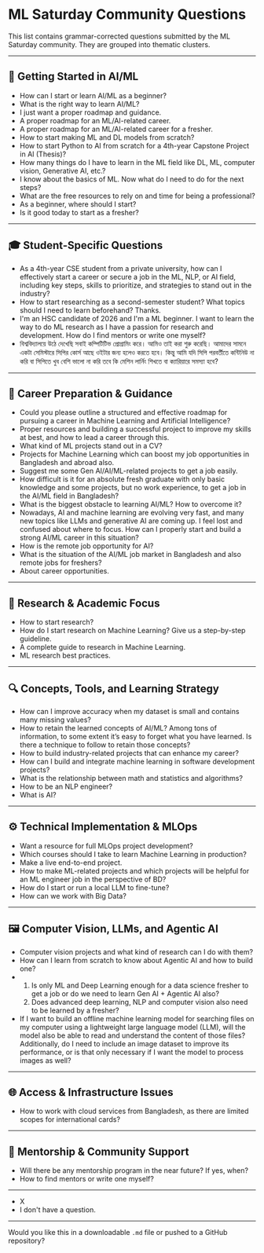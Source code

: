 # ML Saturday Community Questions

This list contains grammar-corrected questions submitted by the ML Saturday community. They are grouped into thematic clusters.

---

## 🧠 Getting Started in AI/ML

* How can I start or learn AI/ML as a beginner?
* What is the right way to learn AI/ML?
* I just want a proper roadmap and guidance.
* A proper roadmap for an ML/AI-related career.
* A proper roadmap for an ML/AI-related career for a fresher.
* How to start making ML and DL models from scratch?
* How to start Python to AI from scratch for a 4th-year Capstone Project in AI (Thesis)?
* How many things do I have to learn in the ML field like DL, ML, computer vision, Generative AI, etc.?
* I know about the basics of ML. Now what do I need to do for the next steps?
* What are the free resources to rely on and time for being a professional?
* As a beginner, where should I start?
* Is it good today to start as a fresher?

---

## 🎓 Student-Specific Questions

* As a 4th-year CSE student from a private university, how can I effectively start a career or secure a job in the ML, NLP, or AI field, including key steps, skills to prioritize, and strategies to stand out in the industry?
* How to start researching as a second-semester student? What topics should I need to learn beforehand? Thanks.
* I'm an HSC candidate of 2026 and I'm a ML beginner. I want to learn the way to do ML research as I have a passion for research and development. How do I find mentors or write one myself?
* বিশ্ববিদ্যালয়ে উঠে দেখেছি সবাই কম্পিটিটিভ প্রোগ্রামিং করে। আমিও তাই করা শুরু করেছি। আমাদের সামনে একটা সেমিস্টারে সিপির কোর্স আছে ওইটার জন্য হলেও করতে হবে। কিন্তু আমি যদি সিপি পরবর্তীতে কন্টিনিউ না করি বা সিপিতে খুব বেশি ভালো না করি তবে কি মেশিন লার্নিং শিখতে বা ক্যারিয়ারে সমস্যা হবে?

---

## 💼 Career Preparation & Guidance

* Could you please outline a structured and effective roadmap for pursuing a career in Machine Learning and Artificial Intelligence?
* Proper resources and building a successful project to improve my skills at best, and how to lead a career through this.
* What kind of ML projects stand out in a CV?
* Projects for Machine Learning which can boost my job opportunities in Bangladesh and abroad also.
* Suggest me some Gen AI/AI/ML-related projects to get a job easily.
* How difficult is it for an absolute fresh graduate with only basic knowledge and some projects, but no work experience, to get a job in the AI/ML field in Bangladesh?
* What is the biggest obstacle to learning AI/ML? How to overcome it?
* Nowadays, AI and machine learning are evolving very fast, and many new topics like LLMs and generative AI are coming up. I feel lost and confused about where to focus. How can I properly start and build a strong AI/ML career in this situation?
* How is the remote job opportunity for AI?
* What is the situation of the AI/ML job market in Bangladesh and also remote jobs for freshers?
* About career opportunities.

---

## 🧪 Research & Academic Focus

* How to start research?
* How do I start research on Machine Learning? Give us a step-by-step guideline.
* A complete guide to research in Machine Learning.
* ML research best practices.

---

## 🔍 Concepts, Tools, and Learning Strategy

* How can I improve accuracy when my dataset is small and contains many missing values?
* How to retain the learned concepts of AI/ML? Among tons of information, to some extent it’s easy to forget what you have learned. Is there a technique to follow to retain those concepts?
* How to build industry-related projects that can enhance my career?
* How can I build and integrate machine learning in software development projects?
* What is the relationship between math and statistics and algorithms?
* How to be an NLP engineer?
* What is AI?

---

## ⚙️ Technical Implementation & MLOps

* Want a resource for full MLOps project development?
* Which courses should I take to learn Machine Learning in production?
* Make a live end-to-end project.
* How to make ML-related projects and which projects will be helpful for an ML engineer job in the perspective of BD?
* How do I start or run a local LLM to fine-tune?
* How can we work with Big Data?

---

## 🖼️ Computer Vision, LLMs, and Agentic AI

* Computer vision projects and what kind of research can I do with them?
* How can I learn from scratch to know about Agentic AI and how to build one?
* 1. Is only ML and Deep Learning enough for a data science fresher to get a job or do we need to learn Gen AI + Agentic AI also?
  2. Does advanced deep learning, NLP and computer vision also need to be learned by a fresher?
* If I want to build an offline machine learning model for searching files on my computer using a lightweight large language model (LLM), will the model also be able to read and understand the content of those files? Additionally, do I need to include an image dataset to improve its performance, or is that only necessary if I want the model to process images as well?

---

## 🌐 Access & Infrastructure Issues

* How to work with cloud services from Bangladesh, as there are limited scopes for international cards?

---

## 👥 Mentorship & Community Support

* Will there be any mentorship program in the near future? If yes, when?
* How to find mentors or write one myself?

---
* X
* I don't have a question.

---

Would you like this in a downloadable `.md` file or pushed to a GitHub repository?
